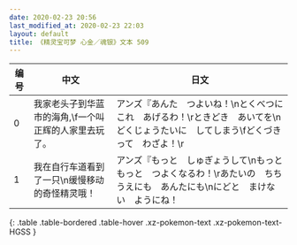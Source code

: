 ```yaml
---
date: 2020-02-23 20:56
last_modified_at: 2020-02-23 22:03
layout: default
title: 《精灵宝可梦 心金／魂银》文本 509
---
```

| 编号 | 中文 | 日文 |
| ---- | ---- | ---- |
| 0 | 我家老头子到华蓝市的海角,\f一个叫正辉的人家里去玩了。 | アンズ『あんた　つよいね！\nとくべつに　これ　あげるわ！\rときどき　あいてを\nどくじょうたいに　してしまう\fどくづき　って　わざよ！\r |
| 1 | 我在自行车道看到了一只\n缓慢移动的奇怪精灵哦！ | アンズ『もっと　しゅぎょうして\nもっと　もっと　つよくなるわ！\rあたいの　ちちうえにも　あんたにも\nにどと　まけない　ようにね！ |
{: .table .table-bordered .table-hover .xz-pokemon-text .xz-pokemon-text-HGSS }